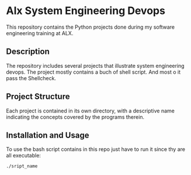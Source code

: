 # Alx System Engineering Devops
This repository contains the Python projects done during my software engineering training at ALX.

##  Description 
The repository includes several projects that illustrate system engineering devops. The project mostly contains a buch of shell script. And most o it pass the Shellcheck.

## Project Structure
Each project is contained in its own directory, with a descriptive name indicating the concepts covered by the programs therein. 

## Installation and Usage

To use the bash script contains in this repo just have to run it since thy are all executable:

```
./sript_name
```
